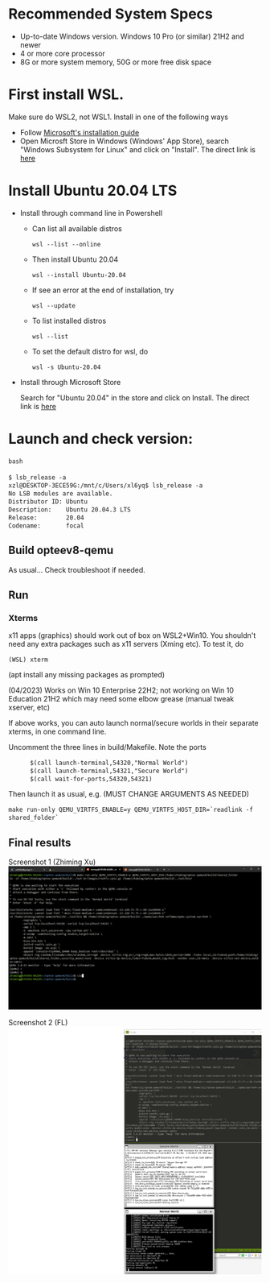 # Recommended System Specs
- Up-to-date Windows version. Windows 10 Pro (or similar) 21H2 and newer
- 4 or more core processor
- 8G or more system memory, 50G or more free disk space
# First install WSL.
Make sure do WSL2, not WSL1. Install in one of the following ways
- Follow [Microsoft's installation guide](https://learn.microsoft.com/en-us/windows/wsl/install)
- Open Microsft Store in Windows (Windows' App Store), search "Windows Subsystem for Linux" and click on "Install". The direct link is [here](https://www.microsoft.com/store/productId/9P9TQF7MRM4R)

# Install Ubuntu 20.04 LTS
- Install through command line in Powershell
  - Can list all available distros
    ```
    wsl --list --online
    ```
  - Then install Ubuntu 20.04
    ```
    wsl --install Ubuntu-20.04
    ```

  - If see an error at the end of installation, try
    ```
    wsl --update
    ```
  - To list installed distros
    ```
    wsl --list
    ```
  - To set the default distro for wsl, do
    ```
    wsl -s Ubuntu-20.04
    ```
- Install through Microsoft Store
  
  Search for "Ubuntu 20.04" in the store and click on Install. The direct link is [here](https://www.microsoft.com/store/productId/9MTTCL66CPXJ)

# Launch and check version: 
```
bash

$ lsb_release -a
xzl@DESKTOP-3ECE59G:/mnt/c/Users/xl6yq$ lsb_release -a
No LSB modules are available.
Distributor ID: Ubuntu
Description:    Ubuntu 20.04.3 LTS
Release:        20.04
Codename:       focal

```

## Build opteev8-qemu 

As usual... Check troubleshoot if needed.

## Run 

### Xterms
x11 apps (graphics) should work out of box on WSL2+Win10. You shouldn't need any extra packages such as x11 servers (Xming etc). To test it, do 
```
(WSL) xterm
```
(apt install any missing packages as prompted)

(04/2023) Works on Win 10 Enterprise 22H2; not working on Win 10 Education 21H2 which may need some elbow grease (manual tweak xserver, etc)

If above works, you can auto launch normal/secure worlds in their separate xterms, in one command line. 

Uncomment the three lines in build/Makefile. Note the ports
```
	  $(call launch-terminal,54320,"Normal World")
	  $(call launch-terminal,54321,"Secure World")
	  $(call wait-for-ports,54320,54321)
```

Then launch it as usual, e.g.  (MUST CHANGE ARGUMENTS AS NEEDED)
```
make run-only QEMU_VIRTFS_ENABLE=y QEMU_VIRTFS_HOST_DIR=`readlink -f shared_folder`
```

## Final results 
Screenshot 1 (Zhiming Xu)
![](tee-on-wsl-xterms.gif)

Screenshot 2 (FL)
![tee-one-wsl-xterms2](tee-one-wsl-xterms2.png)
